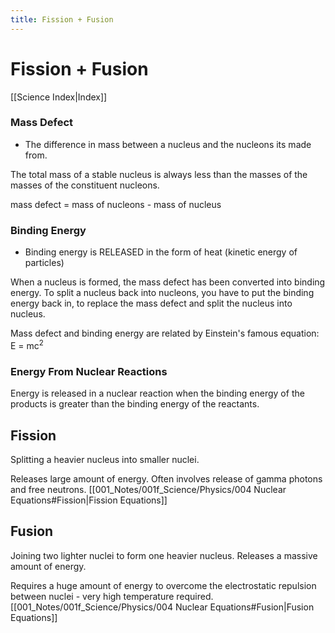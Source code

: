 ```yaml
---
title: Fission + Fusion
---
```

# Fission + Fusion
[[Science Index|Index]]

### Mass Defect
- The difference in mass between a nucleus and the nucleons its made from.

The total mass of a stable nucleus is always less than the masses of the masses of the constituent nucleons.

mass defect = mass of nucleons - mass of nucleus

### Binding Energy
- Binding energy is RELEASED in the form of heat (kinetic energy of particles)

When a nucleus is formed, the mass defect has been converted into binding energy.
To split a nucleus back into nucleons, you have to put the binding energy back in, to replace the mass defect and split the nucleus into nucleus.

Mass defect and binding energy are related by Einstein's famous equation:
E = mc<sup>2</sup>

### Energy From Nuclear Reactions
Energy is released in a nuclear reaction when the binding energy of the products is greater than the binding energy of the reactants.


## Fission
Splitting a heavier nucleus into smaller nuclei.

Releases large amount of energy.
Often involves release of gamma photons and free neutrons.
[[001_Notes/001f_Science/Physics/004 Nuclear Equations#Fission|Fission Equations]]

## Fusion
Joining two lighter nuclei to form one heavier nucleus.
Releases a massive amount of energy.

Requires a huge amount of energy to overcome the electrostatic repulsion between nuclei - very high temperature required.
[[001_Notes/001f_Science/Physics/004 Nuclear Equations#Fusion|Fusion Equations]]


